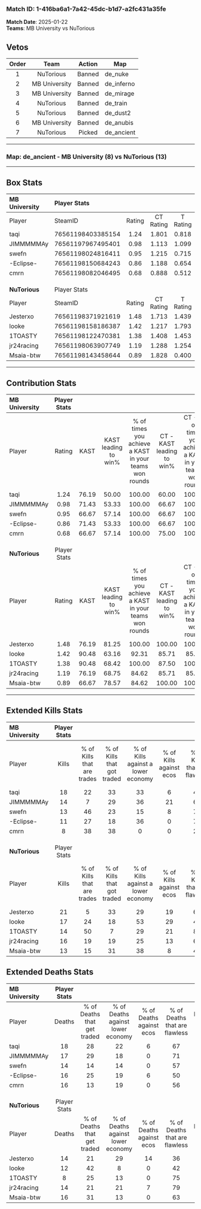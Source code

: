 ### Match ID: 1-416ba6a1-7a42-45dc-b1d7-a2fc431a35fe  
**Match Date**: 2025-01-22  
**Teams**: MB University vs NuTorious  

## Vetos  

| Order | Team | Action | Map |
| :---: | :--: | :----: | --- |
| 1 | NuTorious | Banned | de_nuke |
| 2 | MB University | Banned | de_inferno |
| 3 | MB University | Banned | de_mirage |
| 4 | NuTorious | Banned | de_train |
| 5 | NuTorious | Banned | de_dust2 |
| 6 | MB University | Banned | de_anubis |
| 7 | NuTorious | Picked | de_ancient |

---  

### **Map**: de_ancient - MB University (8) vs NuTorious (13)  
---  

## Box Stats  

| **MB University** | Player Stats      |        |           |          |       |       |       |         |        |      |     |
| :- | :- | :-: | :-: | :-: | :-: | :-: | :-: | :-: | :-: | :-: | :-: |
| Player            | SteamID           | Rating | CT Rating | T Rating | KAST  |  ADR  | Kills | Assists | Deaths | K/D  | HS% |
| taqi              | 76561198403385154 |  1.24  |   1.801   |  0.818   | 76.19 | 99.1  |  18   |    5    |   18   | 1.00 | 61  |
| JIMMMMMAy         | 76561197967495401 |  0.98  |   1.113   |  1.099   | 71.43 | 67.1  |  14   |    8    |   17   | 0.82 | 42  |
| swefn             | 76561198024816411 |  0.95  |   1.215   |  0.715   | 66.67 | 62.0  |  13   |    4    |   14   | 0.93 | 69  |
| -Eclipse-         | 76561198150684243 |  0.86  |   1.188   |  0.654   | 71.43 | 61.9  |  11   |    6    |   16   | 0.69 | 63  |
| cmrn              | 76561198082046495 |  0.68  |   0.888   |  0.512   | 66.67 | 56.6  |   8   |    5    |   16   | 0.50 | 87  |
|                   |                   |        |           |          |       |       |       |         |        |      |     |
|                   |                   |        |           |          |       |       |       |         |        |      |     |
|                   |                   |        |           |          |       |       |       |         |        |      |     |
| **NuTorious**     | Player Stats      |        |           |          |       |       |       |         |        |      |     |
| Player            | SteamID           | Rating | CT Rating | T Rating | KAST  |  ADR  | Kills | Assists | Deaths | K/D  | HS% |
| Jesterxo          | 76561198371921619 |  1.48  |   1.713   |  1.439   | 76.19 | 102.2 |  21   |    5    |   14   | 1.50 | 71  |
| looke             | 76561198158186387 |  1.42  |   1.217   |  1.793   | 90.48 | 84.1  |  17   |    7    |   12   | 1.42 | 47  |
| 1TOASTY           | 76561198122470381 |  1.38  |   1.408   |  1.453   | 90.48 | 77.7  |  14   |    8    |   8    | 1.75 | 35  |
| jr24racing        | 76561198063907749 |  1.19  |   1.288   |  1.254   | 76.19 | 77.5  |  16   |    5    |   14   | 1.14 | 62  |
| Msaia-btw         | 76561198143458644 |  0.89  |   1.828   |  0.400   | 66.67 | 62.0  |  13   |    2    |   16   | 0.81 | 69  |
---  

## Contribution Stats  

| **MB University** | Player Stats |       |                      |                                                        |                           |                                                             |                          |                                                            |
| :- | :-: | :-: | :-: | :-: | :-: | :-: | :-: | :-: |
| Player            |    Rating    | KAST  | KAST leading to win% | % of times you achieve a KAST in your teams won rounds | CT - KAST leading to win% | CT - % of times you achieve a KAST in your teams won rounds | T - KAST leading to win% | T - % of times you achieve a KAST in your teams won rounds |
| taqi              |     1.24     | 76.19 |        50.00         |                         100.00                         |           60.00           |                           100.00                            |          33.33           |                           100.00                           |
| JIMMMMMAy         |     0.98     | 71.43 |        53.33         |                         100.00                         |           66.67           |                           100.00                            |          33.33           |                           100.00                           |
| swefn             |     0.95     | 66.67 |        57.14         |                         100.00                         |           66.67           |                           100.00                            |          40.00           |                           100.00                           |
| -Eclipse-         |     0.86     | 71.43 |        53.33         |                         100.00                         |           66.67           |                           100.00                            |          33.33           |                           100.00                           |
| cmrn              |     0.68     | 66.67 |        57.14         |                         100.00                         |           75.00           |                           100.00                            |          33.33           |                           100.00                           |
|                   |              |       |                      |                                                        |                           |                                                             |                          |                                                            |
|                   |              |       |                      |                                                        |                           |                                                             |                          |                                                            |
|                   |              |       |                      |                                                        |                           |                                                             |                          |                                                            |
| **NuTorious**     | Player Stats |       |                      |                                                        |                           |                                                             |                          |                                                            |
| Player            |    Rating    | KAST  | KAST leading to win% | % of times you achieve a KAST in your teams won rounds | CT - KAST leading to win% | CT - % of times you achieve a KAST in your teams won rounds | T - KAST leading to win% | T - % of times you achieve a KAST in your teams won rounds |
| Jesterxo          |     1.48     | 76.19 |        81.25         |                         100.00                         |          100.00           |                           100.00                            |          66.67           |                           100.00                           |
| looke             |     1.42     | 90.48 |        63.16         |                         92.31                          |           85.71           |                            85.71                            |          50.00           |                           100.00                           |
| 1TOASTY           |     1.38     | 90.48 |        68.42         |                         100.00                         |           87.50           |                           100.00                            |          54.55           |                           100.00                           |
| jr24racing        |     1.19     | 76.19 |        68.75         |                         84.62                          |           85.71           |                            85.71                            |          55.56           |                           83.33                            |
| Msaia-btw         |     0.89     | 66.67 |        78.57         |                         84.62                          |          100.00           |                           100.00                            |          57.14           |                           66.67                            |
---  

## Extended Kills Stats  

| **MB University** | Player Stats |                            |                            |                                    |                         |                              |                                 |                                       |                    |           |
| :- | :-: | :-: | :-: | :-: | :-: | :-: | :-: | :-: | :-: | :-: |
| Player            |    Kills     | % of Kills that are trades | % of Kills that got traded | % of Kills against a lower economy | % of Kills against ecos | % of Kills that are flawless | % of Kills that are close duels | % of Kills that are assisted by flash | Pistol Round Kills | AWP Kills |
| taqi              |      18      |             22             |             33             |                 33                 |            6            |              44              |                0                |                   6                   |         1          |     0     |
| JIMMMMMAy         |      14      |             7              |             29             |                 36                 |           21            |              64              |                7                |                   0                   |         2          |     6     |
| swefn             |      13      |             46             |             23             |                 15                 |            8            |              77              |                0                |                   8                   |         1          |     0     |
| -Eclipse-         |      11      |             27             |             18             |                 36                 |            0            |              73              |                9                |                  18                   |         3          |     0     |
| cmrn              |      8       |             38             |             38             |                 0                  |            0            |              25              |                0                |                  13                   |         0          |     0     |
|                   |              |                            |                            |                                    |                         |                              |                                 |                                       |                    |           |
|                   |              |                            |                            |                                    |                         |                              |                                 |                                       |                    |           |
|                   |              |                            |                            |                                    |                         |                              |                                 |                                       |                    |           |
| **NuTorious**     | Player Stats |                            |                            |                                    |                         |                              |                                 |                                       |                    |           |
| Player            |    Kills     | % of Kills that are trades | % of Kills that got traded | % of Kills against a lower economy | % of Kills against ecos | % of Kills that are flawless | % of Kills that are close duels | % of Kills that are assisted by flash | Pistol Round Kills | AWP Kills |
| Jesterxo          |      21      |             5              |             33             |                 29                 |           19            |              62              |                5                |                   0                   |         2          |     0     |
| looke             |      17      |             24             |             18             |                 53                 |           29            |              47              |                6                |                   0                   |         1          |     0     |
| 1TOASTY           |      14      |             50             |             7              |                 29                 |           21            |              86              |                0                |                   7                   |         1          |     5     |
| jr24racing        |      16      |             19             |             19             |                 25                 |           13            |              63              |                0                |                   0                   |         1          |     0     |
| Msaia-btw         |      13      |             15             |             31             |                 38                 |            8            |              46              |                0                |                   0                   |         0          |     0     |
## Extended Deaths Stats  

| **MB University** | Player Stats |                             |                                   |                          |                               |                            |                           |               |
| :- | :-: | :-: | :-: | :-: | :-: | :-: | :-: | :-: |
| Player            |    Deaths    | % of Deaths that get traded | % of Deaths against lower economy | % of Deaths against ecos | % of Deaths that are flawless | % of Deaths that are close | % of Deaths while blinded | Deaths to AWP |
| taqi              |      18      |             28              |                22                 |            6             |              67               |             0              |             6             |       1       |
| JIMMMMMAy         |      17      |             29              |                18                 |            0             |              71               |             6              |             0             |       2       |
| swefn             |      14      |             14              |                14                 |            0             |              57               |             0              |             0             |       1       |
| -Eclipse-         |      16      |             25              |                19                 |            6             |              50               |             0              |             0             |       1       |
| cmrn              |      16      |             13              |                19                 |            0             |              56               |             6              |             0             |       0       |
|                   |              |                             |                                   |                          |                               |                            |                           |               |
|                   |              |                             |                                   |                          |                               |                            |                           |               |
|                   |              |                             |                                   |                          |                               |                            |                           |               |
| **NuTorious**     | Player Stats |                             |                                   |                          |                               |                            |                           |               |
| Player            |    Deaths    | % of Deaths that get traded | % of Deaths against lower economy | % of Deaths against ecos | % of Deaths that are flawless | % of Deaths that are close | % of Deaths while blinded | Deaths to AWP |
| Jesterxo          |      14      |             21              |                29                 |            14            |              36               |             7              |             7             |       1       |
| looke             |      12      |             42              |                 8                 |            0             |              42               |             8              |             8             |       0       |
| 1TOASTY           |      8       |             25              |                13                 |            0             |              75               |             0              |             0             |       1       |
| jr24racing        |      14      |             21              |                21                 |            7             |              79               |             0              |             7             |       2       |
| Msaia-btw         |      16      |             31              |                13                 |            0             |              63               |             0              |            13             |       2       |
